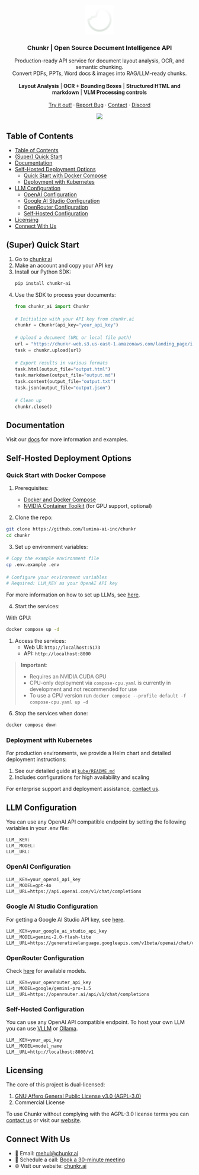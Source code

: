 <br />
<div align="center">
  <a href="https://github.com/lumina-ai-inc/chunkr">
    <img src="images/logo.svg" alt="Logo" width="80" height="80">
  </a>

<h3 align="center">Chunkr | Open Source Document Intelligence API</h3>

  <p align="center">
    Production-ready API service for document layout analysis, OCR, and semantic chunking.<br />Convert PDFs, PPTs, Word docs & images into RAG/LLM-ready chunks.
    <br /><br />
    <b>Layout Analysis</b> | <b>OCR + Bounding Boxes</b> | <b>Structured HTML and markdown</b> | <b>VLM Processing controls</b>
    <br />
    <br />
    <a href="https://www.chunkr.ai">Try it out!</a>
    ·
    <a href="https://github.com/lumina-ai-inc/chunkr/issues/new">Report Bug</a>
    ·
    <a href="#connect-with-us">Contact</a>
    ·
     <a href="https://discord.gg/XzKWFByKzW">Discord</a>
  </p>
</div>


<div align="center">
  <a href="https://www.chunkr.ai" width="1200" height="630">
    <img src="https://chunkr.ai/og-image.png" style="bor">
  </a>
</div>

## Table of Contents
- [Table of Contents](#table-of-contents)
- [(Super) Quick Start](#super-quick-start)
- [Documentation](#documentation)
- [Self-Hosted Deployment Options](#self-hosted-deployment-options)
  - [Quick Start with Docker Compose](#quick-start-with-docker-compose)
  - [Deployment with Kubernetes](#deployment-with-kubernetes)
- [LLM Configuration](#llm-configuration)
  - [OpenAI Configuration](#openai-configuration)
  - [Google AI Studio Configuration](#google-ai-studio-configuration)
  - [OpenRouter Configuration](#openrouter-configuration)
  - [Self-Hosted Configuration](#self-hosted-configuration)
- [Licensing](#licensing)
- [Connect With Us](#connect-with-us)

## (Super) Quick Start

1. Go to [chunkr.ai](https://www.chunkr.ai) 
2. Make an account and copy your API key
3. Install our Python SDK:
   ```bash
   pip install chunkr-ai
   ```
4. Use the SDK to process your documents:
   ```python
   from chunkr_ai import Chunkr

   # Initialize with your API key from chunkr.ai
   chunkr = Chunkr(api_key="your_api_key")

   # Upload a document (URL or local file path)
   url = "https://chunkr-web.s3.us-east-1.amazonaws.com/landing_page/input/science.pdf"
   task = chunkr.upload(url)

   # Export results in various formats
   task.html(output_file="output.html")
   task.markdown(output_file="output.md")
   task.content(output_file="output.txt")
   task.json(output_file="output.json")

   # Clean up
   chunkr.close()
   ```

## Documentation

Visit our [docs](https://docs.chunkr.ai) for more information and examples.

## Self-Hosted Deployment Options

### Quick Start with Docker Compose

1. Prerequisites:
   - [Docker and Docker Compose](https://docs.docker.com/get-docker/)
   - [NVIDIA Container Toolkit](https://docs.nvidia.com/datacenter/cloud-native/container-toolkit/install-guide.html) (for GPU support, optional)

2. Clone the repo:
```bash
git clone https://github.com/lumina-ai-inc/chunkr
cd chunkr
```

3. Set up environment variables:
```bash
# Copy the example environment file
cp .env.example .env

# Configure your environment variables
# Required: LLM_KEY as your OpenAI API key
```
For more information on how to set up LLMs, see [here](#llm-configuration).

4. Start the services:
   
With GPU:
```bash
docker compose up -d
```
1. Access the services:
   - Web UI: `http://localhost:5173`
   - API: `http://localhost:8000`

> **Important**: 
> - Requires an NVIDIA CUDA GPU
> - CPU-only deployment via `compose-cpu.yaml` is currently in development and not recommended for use
> - To use a CPU version run ```docker compose --profile default -f compose-cpu.yaml up -d```



6. Stop the services when done:
```bash
docker compose down
```

### Deployment with Kubernetes

For production environments, we provide a Helm chart and detailed deployment instructions:
1. See our detailed guide at [`kube/README.md`](kube/README.md)
2. Includes configurations for high availability and scaling

For enterprise support and deployment assistance, [contact us](mailto:mehul@chunkr.ai).

## LLM Configuration

You can use any OpenAI API compatible endpoint by setting the following variables in your .env file:
``` 
LLM__KEY:
LLM__MODEL:
LLM__URL:
```

### OpenAI Configuration

```
LLM__KEY=your_openai_api_key
LLM__MODEL=gpt-4o
LLM__URL=https://api.openai.com/v1/chat/completions
```

### Google AI Studio Configuration

For getting a Google AI Studio API key, see [here](https://ai.google.dev/gemini-api/docs/openai).

```
LLM__KEY=your_google_ai_studio_api_key
LLM__MODEL=gemini-2.0-flash-lite
LLM__URL=https://generativelanguage.googleapis.com/v1beta/openai/chat/completions
```

### OpenRouter Configuration

Check [here](https://openrouter.ai/models) for available models.

```
LLM__KEY=your_openrouter_api_key
LLM__MODEL=google/gemini-pro-1.5
LLM__URL=https://openrouter.ai/api/v1/chat/completions
```

### Self-Hosted Configuration

You can use any OpenAI API compatible endpoint. To host your own LLM you can use [VLLM](https://docs.vllm.ai/en/latest/serving/openai_compatible_server.html) or [Ollama](https://ollama.com/blog/openai-compatibility).

```
LLM__KEY=your_api_key
LLM__MODEL=model_name
LLM__URL=http://localhost:8000/v1
```

## Licensing

The core of this project is dual-licensed:

1. [GNU Affero General Public License v3.0 (AGPL-3.0)](LICENSE)
2. Commercial License

To use Chunkr without complying with the AGPL-3.0 license terms you can [contact us](mailto:mehul@chunkr.ai) or visit our [website](https://chunkr.ai).

## Connect With Us
- 📧 Email: [mehul@chunkr.ai](mailto:mehul@chunkr.ai)
- 📅 Schedule a call: [Book a 30-minute meeting](https://cal.com/mehulc/30min)
- 🌐 Visit our website: [chunkr.ai](https://chunkr.ai)
